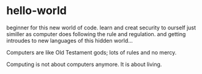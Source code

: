# hello-world
beginner for this new world of code. learn and creat security to ourself just similler as computer does following the rule and regulation. and getting introudes to new languages of this hidden world...

Computers are like Old Testament gods; lots of rules and no mercy.  

Computing is not about computers anymore. It is about living.
